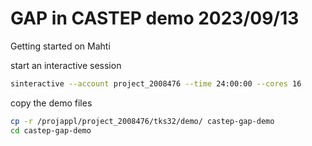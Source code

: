 # GAP in CASTEP demo 2023/09/13

Getting started on Mahti

start an interactive session
```bash
sinteractive --account project_2008476 --time 24:00:00 --cores 16
```

copy the demo files
```bash
cp -r /projappl/project_2008476/tks32/demo/ castep-gap-demo
cd castep-gap-demo
```
